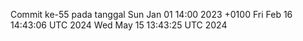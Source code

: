 Commit ke-55 pada tanggal Sun Jan 01 14:00 2023 +0100
Fri Feb 16 14:43:06 UTC 2024
Wed May 15 13:43:25 UTC 2024
